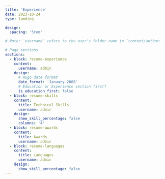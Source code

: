 ```yaml
---
title: 'Experience'
date: 2023-10-24
type: landing

design:
  spacing: '5rem'

# Note: `username` refers to the user's folder name in `content/authors/`

# Page sections
sections:
  - block: resume-experience
    content:
      username: admin
    design:
      # Hugo date format
      date_format: 'January 2006'
      # Education or Experience section first?
      is_education_first: false
  - block: resume-skills
    content:
      title: Technical Skills
      username: admin
    design:
      show_skill_percentage: false
      columns: '4'
  - block: resume-awards
    content:
      title: Awards
      username: admin
  - block: resume-languages
    content:
      title: Languages
      username: admin
    design:
      show_skill_percentage: false
---
```

